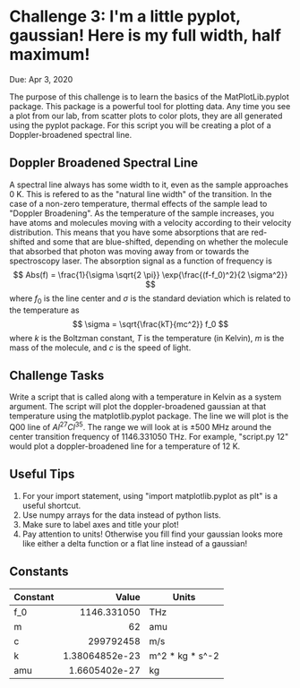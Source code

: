 # Challenge 3: I'm a little pyplot, gaussian!  Here is my full width, half maximum!

Due: Apr 3, 2020

The purpose of this challenge is to learn the basics of the MatPlotLib.pyplot package.  This package is a powerful tool for plotting data.  Any time you see a plot from our lab, from scatter plots to color plots, they are all generated using the pyplot package.  For this script you will be creating a plot of a Doppler-broadened spectral line.

## Doppler Broadened Spectral Line

A spectral line always has some width to it, even as the sample approaches 0 K.  This is refered to as the "natural line width" of the transition.  In the case of a non-zero temperature, thermal effects of the sample lead to "Doppler Broadening".  As the temperature of the sample increases, you have atoms and molecules moving with a velocity according to their velocity distribution.  This means that you have some absorptions that are red-shifted and some that are blue-shifted, depending on whether the molecule that absorbed that photon was moving away from or towards the spectroscopy laser.  The absorption signal as a function of frequency is $$ Abs(f) = \frac{1}{\sigma \sqrt{2 \pi}} \exp{\frac{(f-f_0)^2}{2 \sigma^2}} $$ where $f_0$ is the line center and $\sigma$ is the standard deviation which is related to the temperature as $$ \sigma = \sqrt{\frac{kT}{mc^2}} f_0 $$ where $k$ is the Boltzman constant, $T$ is the temperature (in Kelvin), $m$ is the mass of the molecule, and $c$ is the speed of light.

## Challenge Tasks

Write a script that is called along with a temperature in Kelvin as a system argument.  The script will plot the doppler-broadened gaussian at that temperature using the matplotlib.pyplot package.  The line we will plot is the Q00 line of $Al^{27}Cl^{35}$.  The range we will look at is $\pm 500$ MHz around the center transition frequency of 1146.331050 THz.  For example, "script.py 12" would plot a doppler-broadened line for a temperature of 12 K.

## Useful Tips

1. For your import statement, using "import matplotlib.pyplot as plt" is a useful shortcut.
2. Use numpy arrays for the data instead of python lists.
3. Make sure to label axes and title your plot!
4. Pay attention to units!  Otherwise you fill find your gaussian looks more like either a delta function or a flat line instead of a gaussian!


## Constants

| Constant  | Value            | Units               |
| --------- | ----------------:| ------------------- |
| f_0       | 1146.331050      | THz                 |
| m         | 62               | amu                 |
| c         | 299792458        | m/s                 |
| k         | 1.38064852e-23   | m^2 * kg * s^-2     |
| amu       | 1.6605402e-27    | kg                  |
